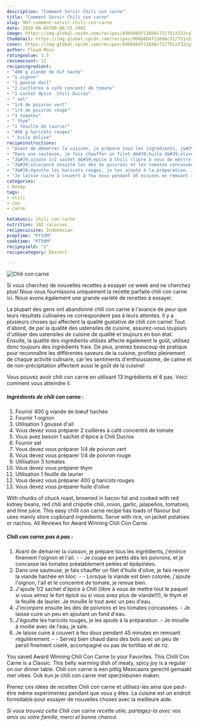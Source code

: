 ```yaml
---
description: "Comment Servir Chili con carne"
title: "Comment Servir Chili con carne"
slug: 907-comment-servir-chili-con-carne
date: 2020-06-04T00:08:15.390Z
image: https://img-global.cpcdn.com/recipes/89bb604f11666c72/751x532cq70/chili-con-carne-photo-principale-de-la-recette.jpg
thumbnail: https://img-global.cpcdn.com/recipes/89bb604f11666c72/751x532cq70/chili-con-carne-photo-principale-de-la-recette.jpg
cover: https://img-global.cpcdn.com/recipes/89bb604f11666c72/751x532cq70/chili-con-carne-photo-principale-de-la-recette.jpg
author: Floyd Moss
ratingvalue: 3.5
reviewcount: 12
recipeingredient:
- "400 g viande de buf hache"
- "1 oignon"
- "1 gousse dail"
- "2 cuillères à café concentr de tomate"
- "1 sachet dpice  Chili Ducros"
- " sel"
- "1/4 de poivron vert"
- "1/4 de poivron rouge"
- "3 tomates"
- " thym"
- "1 feuille de laurier"
- "400 g haricots rouges"
- " huile dolive"
recipeinstructions:
- "Avant de démarrer la cuisson, je prépare tous les ingrédients, j&#39;émince finement l&#39;oignon et l&#39;ail.  Je coupe en petits dés les poivrons, et je concasse les tomates préalablement pelées et épépinées."
- "Dans une sauteuse, je fais chauffer un filet d&#39;huile d&#39;olive, je fais revenir la viande hachée en bloc.  Lorsque la viande est bien colorée, j&#39;ajoute l&#39;oignon, l&#39;ail et le concentré de tomate, je remue bien."
- "J&#39;ajoute 1/2 sachet d&#39;épice à Chili (libre à vous de mettre tout le paquet si vous aimez le fort épicé ou si vous avez plus de viande!!!), le thym et la feuille de laurier. Je mouille le tout avec un peu d&#39;eau."
- "J&#39;incorpore ensuite les dés de poivrons et les tomates concassées. Je laisse cuire un peu en ajoutant un fond d&#39;eau."
- "J&#39;égoutte les haricots rouges, je les ajoute à la préparation. Je mouille à moitié avec de l&#39;eau, je sale."
- "Je laisse cuire à couvert à feu doux pendant 45 minutes en remuant régulièrement.  Servez bien chaud dans des bols avec un peu de persil finement ciselé, accompagné ou pas de tortillas et de riz."
categories:
- Resep
tags:
- chili
- con
- carne

katakunci: chili con carne 
nutrition: 102 calories
recipecuisine: Indonesian
preptime: "PT33M"
cooktime: "PT50M"
recipeyield: "2"
recipecategory: Dessert

---
```



![Chili con carne](https://img-global.cpcdn.com/recipes/89bb604f11666c72/751x532cq70/chili-con-carne-photo-principale-de-la-recette.jpg)

Si vous cherchez de nouvelles recettes à essayer ce week end ne cherchez plus! Nous vous fournissons uniquement la recette parfaite chili con carne ici. Nous avons également une grande variété de recettes à essayer.

La plupart des gens ont abandonné chili con carne à l'avance de peur que leurs résultats culinaires ne correspondent pas à leurs attentes. Il y a plusieurs choses qui affectent la qualité gustative de chili con carne! Tout d'abord, de par la qualité des ustensiles de cuisine, assurez-vous toujours d'utiliser des ustensiles de cuisine de qualité et toujours en bon état. Ensuite, la qualité des ingrédients utilisés affecte également le goût, utilisez donc toujours des ingrédients frais. De plus, prenez beaucoup de pratique pour reconnaître les différentes saveurs de la cuisine, profitez pleinement de chaque activité culinaire, car les sentiments d'enthousiasme, de calme et de non-précipitation affectent aussi le goût de la cuisine!

<!--inarticleads1-->

Vous pouvez avoir chili con carne en utilisant 13 Ingrédients et 6 pas. Voici comment vous atteindre il.

##### Ingrédients de chili con carne :

1. Fournir 400 g viande de bœuf hachée
1. Fournir 1 oignon
1. Utilisation 1 gousse d&#39;ail
1. Vous devez vous préparer 2 cuillères à café concentré de tomate
1. Vous avez besoin 1 sachet d&#39;épice à Chili Ducros
1. Fournir  sel
1. Vous devez vous préparer 1/4 de poivron vert
1. Vous devez vous préparer 1/4 de poivron rouge
1. Utilisation 3 tomates
1. Vous devez vous préparer  thym
1. Utilisation 1 feuille de laurier
1. Vous devez vous préparer 400 g haricots rouges
1. Vous devez vous préparer  huile d&#39;olive


With chunks of chuck roast, browned in bacon fat and cooked with red kidney beans, red chili and chipotle chili, onion, garlic, jalapeños, tomatoes, and lime juice. This easy chilli con carne recipe has loads of flavour but uses mainly store cupboard ingredients. Serve with rice, on jacket potatoes or nachos. All Reviews for Award Winning Chili Con Carne. 

<!--inarticleads2-->

##### Chili con carne pas à pas :

1. Avant de démarrer la cuisson, je prépare tous les ingrédients, j&#39;émince finement l&#39;oignon et l&#39;ail. -  - Je coupe en petits dés les poivrons, et je concasse les tomates préalablement pelées et épépinées.
1. Dans une sauteuse, je fais chauffer un filet d&#39;huile d&#39;olive, je fais revenir la viande hachée en bloc. -  - Lorsque la viande est bien colorée, j&#39;ajoute l&#39;oignon, l&#39;ail et le concentré de tomate, je remue bien.
1. J&#39;ajoute 1/2 sachet d&#39;épice à Chili (libre à vous de mettre tout le paquet si vous aimez le fort épicé ou si vous avez plus de viande!!!), le thym et la feuille de laurier. Je mouille le tout avec un peu d&#39;eau.
1. J&#39;incorpore ensuite les dés de poivrons et les tomates concassées. - Je laisse cuire un peu en ajoutant un fond d&#39;eau.
1. J&#39;égoutte les haricots rouges, je les ajoute à la préparation. - Je mouille à moitié avec de l&#39;eau, je sale.
1. Je laisse cuire à couvert à feu doux pendant 45 minutes en remuant régulièrement. -  - Servez bien chaud dans des bols avec un peu de persil finement ciselé, accompagné ou pas de tortillas et de riz.


You saved Award Winning Chili Con Carne to your Favorites. This Chilli Con Carne is a Classic. This belly warming dish of meaty, spicy joy is a regular on our dinner table. Chili con carne is een pittig Mexicaans gerecht gemaakt met vlees. Ook kun je chili con carne met sperziebonen maken. 

<!--inarticleads1-->

<p>
Prenez ces idées de recettes Chili con carne et utilisez-les ainsi que peut-être même expérimentez pendant que vous y êtes. La cuisine est un endroit formidable pour essayer de nouvelles choses avec la meilleure aide.
</p>

<p>
<i>Si vous trouvez cette Chili con carne recette utile, partagez-la avec vos amis ou votre famille, merci et bonne chance.</i>
</p>
